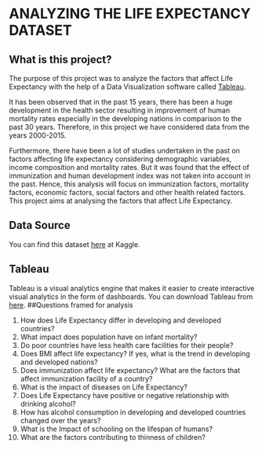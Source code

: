 # ANALYZING THE LIFE EXPECTANCY DATASET
## What is this project?
The purpose of this project was to analyze the factors that affect Life Expectancy with the help of a Data Visualization software called [Tableau](https://www.tableau.com/).

It has been observed that in the past 15 years, there has been a huge development in the health sector resulting in improvement of human mortality rates especially in the developing nations in comparison to the past 30 years. Therefore, in this project we have considered data from the years 2000-2015.

Furthermore, there have been a lot of studies undertaken in the past on factors affecting life expectancy considering demographic variables, income composition and mortality rates. But it was found that the effect of immunization and human development index was not taken into account in the past. Hence, this analysis will focus on immunization factors, mortality factors, economic factors, social factors and other health related factors.
This project aims at analysing the factors that affect Life Expectancy.
## Data Source
You can find this dataset [here](https://www.kaggle.com/kumarajarshi/life-expectancy-who) at Kaggle.
## Tableau
Tableau is a visual analytics engine that makes it easier to create interactive visual analytics in the form of dashboards.
You can download Tableau from [here](https://www.tableau.com/products/desktop/download).
##Questions framed for analysis
  1. How does Life Expectancy differ in developing and developed countries?<br>
  2. What impact does population have on infant mortality?<br>
  3. Do poor countries have less health care facilities for their people?<br>
  4. Does BMI affect life expectancy? If yes, what is the trend in developing and developed nations?<br>
  5. Does immunization affect life expectancy? What are the factors that affect immunization facility of a country?<br>
  6. What is the impact of diseases on Life Expectancy?<br>
  7. Does Life Expectancy have positive or negative relationship with drinking alcohol?<br>
  8. How has alcohol consumption in developing and developed countries changed over the years?<br>
  9. What is the Impact of schooling on the lifespan of humans?<br>
 10. What are the factors contributing to thinness of children?<br><br>
